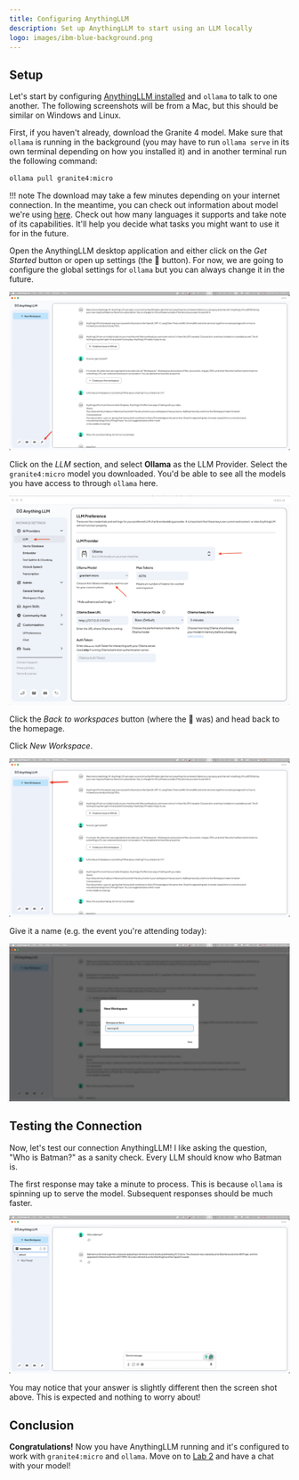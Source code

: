 ```yaml
---
title: Configuring AnythingLLM
description: Set up AnythingLLM to start using an LLM locally
logo: images/ibm-blue-background.png
---
```


## Setup

Let's start by configuring [AnythingLLM installed](../pre-work/README.md#installing-anythingllm) and `ollama` to talk to one another. The following screenshots will be from a Mac, but this should be similar on Windows and Linux.

First, if you haven't already, download the Granite 4 model. Make sure that `ollama` is running in the background (you may have to run `ollama serve` in its own terminal depending on how you installed it) and in another terminal run the following command:

```bash
ollama pull granite4:micro
```

!!! note
    The download may take a few minutes depending on your internet connection. In the meantime, you can check out information about model we're using [here](https://ollama.com/library/granite4). Check out how many languages it supports and take note of its capabilities. It'll help you decide what tasks you might want to use it for in the future.

Open the AnythingLLM desktop application and either click on the *Get Started* button or open up settings (the 🔧 button). For now, we are going to configure the global settings for `ollama` but you can always change it in the future.

![wrench icon](../images/anythingllm_wrench_icon.png)

Click on the *LLM* section, and select **Ollama** as the LLM Provider. Select the `granite4:micro` model you downloaded. You'd be able to see all the models you have access to through `ollama` here.

![llm configuration](../images/anythingllm_llm_config.png)

Click the *Back to workspaces* button (where the 🔧 was) and head back to the homepage.

Click *New Workspace*.

![new workspace](../images/anythingllm_new_workspace.png)

Give it a name (e.g. the event you're attending today):

![naming new workspace](../images/anythingllm_naming_workspace.png)

## Testing the Connection

Now, let's test our connection AnythingLLM! I like asking the question, "Who is Batman?" as a sanity check. Every LLM should know who Batman is.

The first response may take a minute to process. This is because `ollama` is spinning up to serve the model. Subsequent responses should be much faster.

![who is batman](../images/anythingllm_who_is_batman.png)

You may notice that your answer is slightly different then the screen shot above. This is expected and nothing to worry about!

## Conclusion

**Congratulations!** Now you have AnythingLLM running and it's configured to work with `granite4:micro` and `ollama`. Move on to [Lab 2](https://ibm.github.io/opensource-ai-workshop/lab-2/) and have a chat with your model!

<script data-goatcounter="https://tracker.asgharlabs.io/count"
        async src="//tracker.asgharlabs.io/count.js"></script>
